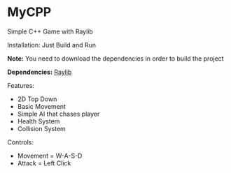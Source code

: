 # MyCPP
 Simple C++ Game with Raylib
 
 Installation: Just Build and Run

**Note:** You need to download the dependencies in order to build the project

**Dependencies:** [Raylib](https://www.raylib.com/)
 
 Features:
 - 2D Top Down
 - Basic Movement
 - Simple AI that chases player
 - Health System
 - Collision System
 
 Controls:

- Movement = W-A-S-D
- Attack = Left Click
